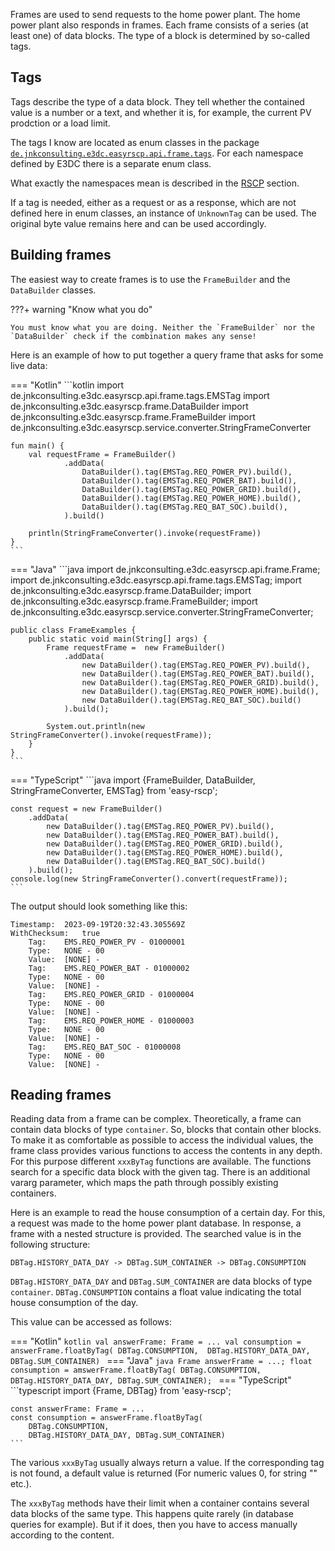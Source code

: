 Frames are used to send requests to the home power plant. The home power plant also responds in frames. 
Each frame consists of a series (at least one) of data blocks. The type of a block is determined by so-called tags.

## Tags
Tags describe the type of a data block. They tell whether the contained value is a number or a text, and whether it is, for example, the current PV prodction or a load limit.

The tags I know are located as enum classes in the package [`de.jnkconsulting.e3dc.easyrscp.api.frame.tags`](../kdoc/easy-rscp/de.jnkconsulting.e3dc.easyrscp.api.frame.tags/index.html). 
For each namespace defined by E3DC there is a separate enum class.

What exactly the namespaces mean is described in the [RSCP](../rscp/basic-rscp.md) section.

If a tag is needed, either as a request or as a response, which are not defined here in enum classes, an instance of `UnknownTag` can be used. 
The original byte value remains here and can be used accordingly.

## Building frames
The easiest way to create frames is to use the `FrameBuilder` and the `DataBuilder` classes.

???+ warning "Know what you do"

    You must know what you are doing. Neither the `FrameBuilder` nor the `DataBuilder` check if the combination makes any sense!

Here is an example of how to put together a query frame that asks for some live data:

=== "Kotlin"
    ```kotlin
    import de.jnkconsulting.e3dc.easyrscp.api.frame.tags.EMSTag
    import de.jnkconsulting.e3dc.easyrscp.frame.DataBuilder
    import de.jnkconsulting.e3dc.easyrscp.frame.FrameBuilder
    import de.jnkconsulting.e3dc.easyrscp.service.converter.StringFrameConverter
    
    fun main() {
        val requestFrame = FrameBuilder()
                .addData(
                    DataBuilder().tag(EMSTag.REQ_POWER_PV).build(),
                    DataBuilder().tag(EMSTag.REQ_POWER_BAT).build(),
                    DataBuilder().tag(EMSTag.REQ_POWER_GRID).build(),
                    DataBuilder().tag(EMSTag.REQ_POWER_HOME).build(),
                    DataBuilder().tag(EMSTag.REQ_BAT_SOC).build(),
                ).build()
    
        println(StringFrameConverter().invoke(requestFrame))
    }
    ```
=== "Java"
    ```java
    import de.jnkconsulting.e3dc.easyrscp.api.frame.Frame;
    import de.jnkconsulting.e3dc.easyrscp.api.frame.tags.EMSTag;
    import de.jnkconsulting.e3dc.easyrscp.frame.DataBuilder;
    import de.jnkconsulting.e3dc.easyrscp.frame.FrameBuilder;
    import de.jnkconsulting.e3dc.easyrscp.service.converter.StringFrameConverter;
    
    public class FrameExamples {
        public static void main(String[] args) {
            Frame requestFrame =  new FrameBuilder()
                .addData(
                    new DataBuilder().tag(EMSTag.REQ_POWER_PV).build(),
                    new DataBuilder().tag(EMSTag.REQ_POWER_BAT).build(),
                    new DataBuilder().tag(EMSTag.REQ_POWER_GRID).build(),
                    new DataBuilder().tag(EMSTag.REQ_POWER_HOME).build(),
                    new DataBuilder().tag(EMSTag.REQ_BAT_SOC).build()
                ).build();
    
            System.out.println(new StringFrameConverter().invoke(requestFrame));
        }
    }
    ```
=== "TypeScript"
    ```java
    import {FrameBuilder, DataBuilder, StringFrameConverter, EMSTag} from 'easy-rscp';
    
    const request = new FrameBuilder()
        .addData(
            new DataBuilder().tag(EMSTag.REQ_POWER_PV).build(),
            new DataBuilder().tag(EMSTag.REQ_POWER_BAT).build(),
            new DataBuilder().tag(EMSTag.REQ_POWER_GRID).build(),
            new DataBuilder().tag(EMSTag.REQ_POWER_HOME).build(),
            new DataBuilder().tag(EMSTag.REQ_BAT_SOC).build()
        ).build();
    console.log(new StringFrameConverter().convert(requestFrame));
    ```

The output should look something like this:

```text
Timestamp:	2023-09-19T20:32:43.305569Z
WithChecksum:	true
	Tag:	EMS.REQ_POWER_PV - 01000001
	Type:	NONE - 00
	Value:	[NONE] - 
	Tag:	EMS.REQ_POWER_BAT - 01000002
	Type:	NONE - 00
	Value:	[NONE] - 
	Tag:	EMS.REQ_POWER_GRID - 01000004
	Type:	NONE - 00
	Value:	[NONE] - 
	Tag:	EMS.REQ_POWER_HOME - 01000003
	Type:	NONE - 00
	Value:	[NONE] - 
	Tag:	EMS.REQ_BAT_SOC - 01000008
	Type:	NONE - 00
	Value:	[NONE] - 
```

## Reading frames
Reading data from a frame can be complex. Theoretically, a frame can contain data blocks of type `container`. So, blocks that contain other blocks.
To make it as comfortable as possible to access the individual values, the frame class provides various functions to access the contents in any depth.
For this purpose different `xxxByTag` functions are available. The functions search for a specific data block with the given tag. There is an additional vararg parameter,
which maps the path through possibly existing containers.

Here is an example to read the house consumption of a certain day. For this, a request was made to the home power plant database.
In response, a frame with a nested structure is provided. The searched value is in the following structure:

```text
DBTag.HISTORY_DATA_DAY -> DBTag.SUM_CONTAINER -> DBTag.CONSUMPTION
```
`DBTag.HISTORY_DATA_DAY` and `DBTag.SUM_CONTAINER` are data blocks of type `container`. `DBTag.CONSUMPTION` contains a float value indicating the total house consumption of the day.

This value can be accessed as follows:

=== "Kotlin"
    ```kotlin
    val answerFrame: Frame = ...
    val consumption = answerFrame.floatByTag(
            DBTag.CONSUMPTION, 
            DBTag.HISTORY_DATA_DAY, DBTag.SUM_CONTAINER)
    ```
=== "Java"
    ```java
    Frame answerFrame = ...;
    float consumption = amswerFrame.floatByTag(
            DBTag.CONSUMPTION, 
            DBTag.HISTORY_DATA_DAY, DBTag.SUM_CONTAINER);
    ```
=== "TypeScript"
    ```typescript
    import {Frame, DBTag} from 'easy-rscp';

    const answerFrame: Frame = ...
    const consumption = answerFrame.floatByTag(
        DBTag.CONSUMPTION, 
        DBTag.HISTORY_DATA_DAY, DBTag.SUM_CONTAINER)
    ```

The various `xxxByTag` usually always return a value. If the corresponding tag is not found, a default value is returned (For numeric values 0, for string "" etc.).

The `xxxByTag` methods have their limit when a container contains several data blocks of the same type. This happens quite rarely (in database queries for example). But if it does, then you have to access manually according to the content.
